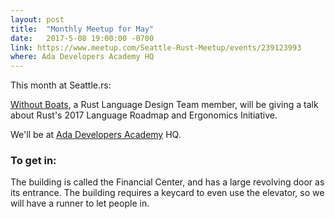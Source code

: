 ```yaml
---
layout: post
title:  "Monthly Meetup for May"
date:   2017-5-08 19:00:00 -0700
link: https://www.meetup.com/Seattle-Rust-Meetup/events/239123993
where: Ada Developers Academy HQ
---
```

This month at Seattle.rs:

[Without Boats](https://github.com/withoutboats), a Rust Language Design Team member, will be giving a talk about Rust's 2017 Language Roadmap and Ergonomics Initiative.

We'll be at [Ada Developers Academy](http://adadevelopersacademy.org) HQ.

### To get in:
The building is called the Financial Center, and has a large revolving door as its entrance. The building requires a keycard to even use the elevator, so we will have a runner to let people in.
